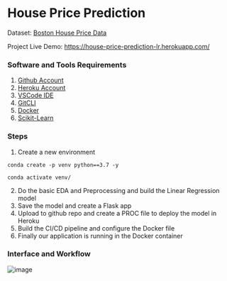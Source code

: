 # House Price Prediction

Dataset: [Boston House Price Data](https://www.kaggle.com/datasets/vikrishnan/boston-house-prices)

Project Live Demo: https://house-price-prediction-lr.herokuapp.com/

### Software and Tools Requirements

1. [Github Account](https://github.com)
2. [Heroku Account](https://heroku.com) 
3. [VSCode IDE](https://code.visualstudio.com/)
4. [GitCLI](https://git-scm.com/book/en/v2/Getting-Started-The-Command-Line)
5. [Docker](https://docker.com)
6. [Scikit-Learn](https://scikit-learn.org/stable/index.html)


### Steps
1. Create a new environment

```
conda create -p venv python==3.7 -y

conda activate venv/

```

2. Do the basic EDA and Preprocessing and build the Linear Regression model
3. Save the model and create a Flask app
4. Upload to github repo and create a PROC file to deploy the model in Heroku
5. Build the CI/CD pipeline and configure the Docker file
6. Finally our application is running in the Docker container


### Interface and Workflow

![image](https://user-images.githubusercontent.com/41924102/191347348-e7e0d44a-d6b4-4750-97fb-61db1cc57e05.png)
